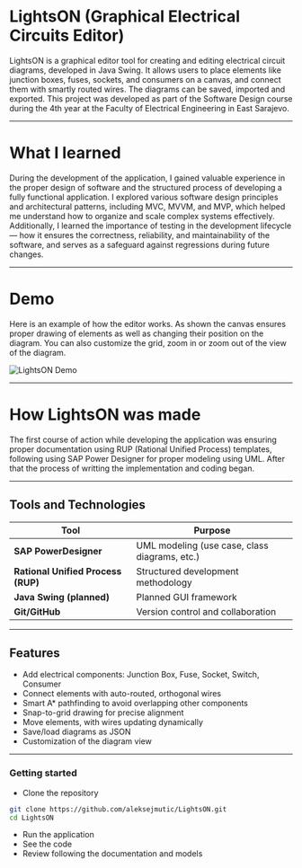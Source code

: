 #  LightsON (Graphical Electrical Circuits Editor)

LightsON is a graphical editor tool for creating and editing electrical circuit diagrams, developed in Java Swing. It allows users to place elements like junction boxes, fuses, sockets, and consumers on a canvas, and connect them with smartly routed wires. The diagrams can be saved, imported and exported.
This project was developed as part of the Software Design course during the 4th year at the Faculty of Electrical Engineering in East Sarajevo.

---

#  What I learned

During the development of the application, I gained valuable experience in the proper design of software and the structured process of developing a fully functional application. I explored various software design principles and architectural patterns, including MVC, MVVM, and MVP, which helped me understand how to organize and scale complex systems effectively. Additionally, I learned the importance of testing in the development lifecycle — how it ensures the correctness, reliability, and maintainability of the software, and serves as a safeguard against regressions during future changes. 

---

#  Demo

Here is an example of how the editor works. As shown the canvas ensures proper drawing of elements as well as changing their position on the diagram. You can also customize the grid, zoom in or zoom out of the view of the diagram. 

![LightsON Demo](https://i.imgur.com/fzejEQU.gif)

---

#  How LightsON was made

The first course of action while developing the application was ensuring proper documentation using RUP (Rational Unified Process) templates, following using SAP Power Designer for proper modeling using UML. After that the process of writting the implementation and coding began. 

---

##  Tools and Technologies

| Tool | Purpose |
|------|---------|
| **SAP PowerDesigner** | UML modeling (use case, class diagrams, etc.) |
| **Rational Unified Process (RUP)** | Structured development methodology |
| **Java Swing (planned)** | Planned GUI framework |
| **Git/GitHub** | Version control and collaboration |

---

##  Features

-  Add electrical components: Junction Box, Fuse, Socket, Switch, Consumer
-  Connect elements with auto-routed, orthogonal wires
-  Smart A* pathfinding to avoid overlapping other components
-  Snap-to-grid drawing for precise alignment
-  Move elements, with wires updating dynamically
-  Save/load diagrams as JSON
-  Customization of the diagram view

---

### Getting started
-  Clone the repository
```bash
git clone https://github.com/aleksejmutic/LightsON.git
cd LightsON
```
-  Run the application
-  See the code
-  Review following the documentation and models 


